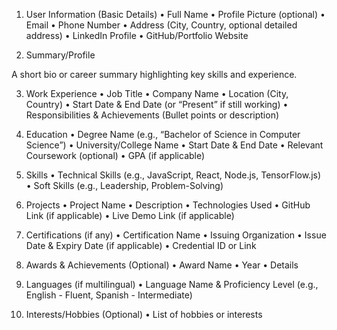 1. User Information (Basic Details)
	•	Full Name
	•	Profile Picture (optional)
	•	Email
	•	Phone Number
	•	Address (City, Country, optional detailed address)
	•	LinkedIn Profile
	•	GitHub/Portfolio Website

2. Summary/Profile

A short bio or career summary highlighting key skills and experience.

3. Work Experience
	•	Job Title
	•	Company Name
	•	Location (City, Country)
	•	Start Date & End Date (or “Present” if still working)
	•	Responsibilities & Achievements (Bullet points or description)

4. Education
	•	Degree Name (e.g., “Bachelor of Science in Computer Science”)
	•	University/College Name
	•	Start Date & End Date
	•	Relevant Coursework (optional)
	•	GPA (if applicable)

5. Skills
	•	Technical Skills (e.g., JavaScript, React, Node.js, TensorFlow.js)
	•	Soft Skills (e.g., Leadership, Problem-Solving)

6. Projects
	•	Project Name
	•	Description
	•	Technologies Used
	•	GitHub Link (if applicable)
	•	Live Demo Link (if applicable)

7. Certifications (if any)
	•	Certification Name
	•	Issuing Organization
	•	Issue Date & Expiry Date (if applicable)
	•	Credential ID or Link

8. Awards & Achievements (Optional)
	•	Award Name
	•	Year
	•	Details

9. Languages (if multilingual)
	•	Language Name & Proficiency Level (e.g., English - Fluent, Spanish - Intermediate)

10. Interests/Hobbies (Optional)
	•	List of hobbies or interests
